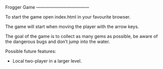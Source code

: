 Frogger Game
————————————

To start the game open index.html in your favourite browser.

The game will start when moving the player with the arrow keys.

The goal of the game is to collect as many gems as possible, be aware of the dangerous bugs and don’t jump into the water.

Possible future features:
- Local two-player in a larger level.
